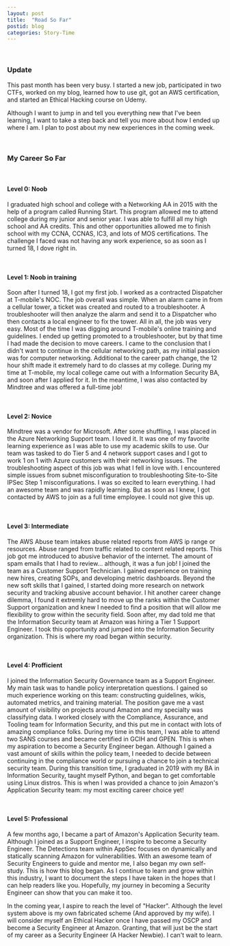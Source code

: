 ```yaml
---
layout: post
title:  "Road So Far"
postid: blog
categories: Story-Time
---
```


<br />

### Update
This past month has been very busy. I started a new job, participated in two CTFs, worked on my blog, learned how to use git, got an AWS certification, and started an Ethical Hacking course on Udemy.

Although I want to jump in and tell you everything new that I've been learning, I want to take a step back and tell you more about how I ended up where I am. I plan to post about my new experiences in the coming week.

<br />

### My Career So Far

<br />

#### Level 0: Noob
I graduated high school and college with a Networking AA in 2015 with the help of a program called Running Start. This program allowed me to attend college during my junior and senior year. I was able to fulfill all my high school and AA credits. This and other opportunities allowed me to finish school with my CCNA, CCNAS, IC3, and lots of MOS certifications. The challenge I faced was not having any work experience, so as soon as I turned 18, I dove right in.

<br />

#### Level 1: Noob in training
Soon after I turned 18, I got my first job. I worked as a contracted Dispatcher at T-mobile's NOC. The job overall was simple. When an alarm came in from a cellular tower, a ticket was created and routed to a troubleshooter. A troubleshooter will then analyze the alarm and send it to a Dispatcher who then contacts a local engineer to fix the tower. All in all, the job was very easy. Most of the time I was digging around T-mobile's online training and guidelines. I ended up getting promoted to a troubleshooter, but by that time I had made the decision to move careers. I came to the conclusion that I didn't want to continue in the cellular networking path, as my initial passion was for computer networking. Additional to the career path change, the 12 hour shift made it extremely hard to do classes at my college. During my time at T-mobile, my local college came out with a Information Security BA, and soon after I applied for it. In the meantime, I was also contacted by Mindtree and was offered a full-time job!

<br />

#### Level 2: Novice
Mindtree was a vendor for Microsoft. After some shuffling, I was placed in the Azure Networking Support team. I loved it. It was one of my favorite learning experience as I was able to use my academic skills to use. Our team was tasked to do Tier 5 and 4 network support cases and I got to work 1 on 1 with Azure customers with their networking issues. The troubleshooting aspect of this job was what I fell in love with. I encountered simple issues from subnet misconfiguration to troubleshooting Site-to-Site IPSec Step 1 misconfigurations. I was so excited to learn everything. I had an awesome team and was rapidly learning. But as soon as I knew, I got contacted by AWS to join as a full time employee. I could not give this up.

<br />

#### Level 3: Intermediate
The AWS Abuse team intakes abuse related reports from AWS ip range or resources. Abuse ranged from traffic related to content related reports. This job got me introduced to abusive behavior of the internet. The amount of spam emails that I had to review... although, it was a fun job! I joined the team as a Customer Support Technician. I gained experience on training new hires, creating SOPs, and developing metric dashboards. Beyond the new soft skills that I gained, I started doing more research on network security and tracking abusive account behavior. I hit another career change dilemma, I found it extremly hard to move up the ranks within the Customer Support organization and knew I needed to find a position that will allow me flexibility to grow within the security field. Soon after, my dad told me that the Information Security team at Amazon was hiring a Tier 1 Support Engineer. I took this opportunity and jumped into the Information Security organization. This is where my road began within security.

<br />

#### Level 4: Profficient
I joined the Information Security Governance team as a Support Engineer. My main task was to handle policy interpretation questions. I gained so much experience working on this team: constructing guidelines, wikis, automated metrics, and training material. The position gave me a vast amount of visibility on projects around Amazon and my specialty was classifying data. I worked closely with the Compliance, Assurance, and Tooling team for Information Security, and this put me in contact with lots of amazing compliance folks. During my time in this team, I was able to attend two SANS courses and became certified in GCIH and GPEN. This is when my aspiration to become a Security Engineer began. Although I gained a vast amount of skills within the policy team, I needed to decide between continuing in the compliance world or pursuing a chance to join a technical security team. During this transition time, I graduated in 2019 with my BA in Information Security, taught myself Python, and began to get comfortable using Linux distros. This is when I was provided a chance to join Amazon's Application Security team: my most exciting career choice yet!

<br />

#### Level 5: Professional
A few months ago, I became a part of Amazon's Application Security team. Although I joined as a Support Engineer, I inspire to become a Security Engineer. The Detections team within AppSec focuses on dynamically and statically scanning Amazon for vulnerabilities. With an awesome team of Security Engineers to guide and mentor me, I also began my own self-study. This is how this blog began. As I continue to learn and grow within this industry, I want to document the steps I have taken in the hopes that I can help readers like you. Hopefully, my journey in becoming a Security Engineer can show that you can make it too.

In the coming year, I aspire to reach the level of "Hacker". Although the level system above is my own fabricated scheme (And approved by my wife). I will consider myself an Ethical Hacker once I have passed my OSCP and become a Security Engineer at Amazon. Granting, that will just be the start of my career as a Security Engineer (A Hacker Newbie). I can't wait to learn.
